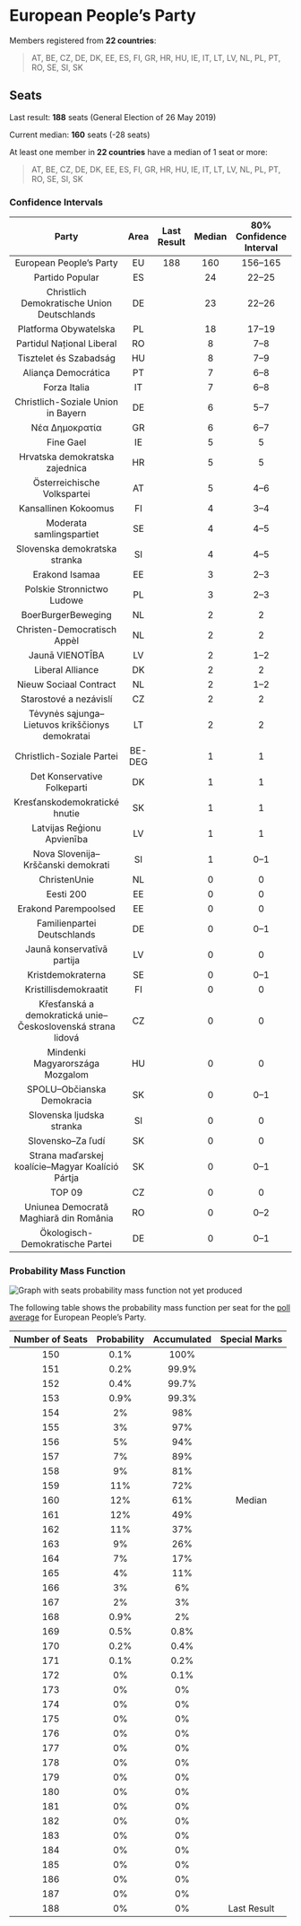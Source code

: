 # European People’s Party

Members registered from **22 countries**:

> AT, BE, CZ, DE, DK, EE, ES, FI, GR, HR, HU, IE, IT, LT, LV, NL, PL, PT, RO, SE, SI, SK

## Seats

Last result: **188** seats (General Election of 26 May 2019)

Current median: **160** seats (-28 seats)

At least one member in **22 countries** have a median of 1 seat or more:

> AT, BE, CZ, DE, DK, EE, ES, FI, GR, HR, HU, IE, IT, LT, LV, NL, PL, PT, RO, SE, SI, SK

### Confidence Intervals

| Party | Area | Last Result | Median | 80% Confidence Interval | 90% Confidence Interval | 95% Confidence Interval | 99% Confidence Interval |
|:-----:|:----:|:-----------:|:------:|:-----------------------:|:-----------------------:|:-----------------------:|:-----------------------:|
| European People’s Party | EU | 188 | 160 | 156–165 | 155–166 | 154–167 | 152–169 |
| Partido Popular | ES | | 24 | 22–25 | 21–25 | 21–26 | 21–27 |
| Christlich Demokratische Union Deutschlands | DE | | 23 | 22–26 | 21–26 | 20–26 | 20–27 |
| Platforma Obywatelska | PL | | 18 | 17–19 | 17–20 | 16–20 | 16–20 |
| Partidul Național Liberal | RO | | 8 | 7–8 | 7–9 | 6–9 | 6–9 |
| Tisztelet és Szabadság | HU | | 8 | 7–9 | 6–9 | 6–9 | 6–9 |
| Aliança Democrática | PT | | 7 | 6–8 | 6–8 | 6–8 | 6–9 |
| Forza Italia | IT | | 7 | 6–8 | 6–9 | 5–10 | 5–10 |
| Christlich-Soziale Union in Bayern | DE | | 6 | 5–7 | 5–8 | 5–8 | 5–9 |
| Νέα Δημοκρατία | GR | | 6 | 6–7 | 6–7 | 6–7 | 6–7 |
| Fine Gael | IE | | 5 | 5 | 4–5 | 4–5 | 3–5 |
| Hrvatska demokratska zajednica | HR | | 5 | 5 | 5 | 4–5 | 4–6 |
| Österreichische Volkspartei | AT | | 5 | 4–6 | 4–6 | 4–6 | 4–6 |
| Kansallinen Kokoomus | FI | | 4 | 3–4 | 3–4 | 3–4 | 3–4 |
| Moderata samlingspartiet | SE | | 4 | 4–5 | 4–5 | 4–5 | 4–5 |
| Slovenska demokratska stranka | SI | | 4 | 4–5 | 4–5 | 4–5 | 3–5 |
| Erakond Isamaa | EE | | 3 | 2–3 | 2–3 | 2–3 | 2–3 |
| Polskie Stronnictwo Ludowe | PL | | 3 | 2–3 | 2–3 | 1–3 | 1–4 |
| BoerBurgerBeweging | NL | | 2 | 2 | 2 | 2 | 1–2 |
| Christen-Democratisch Appèl | NL | | 2 | 2 | 2 | 2–3 | 2–3 |
| Jaunā VIENOTĪBA | LV | | 2 | 1–2 | 1–2 | 1–2 | 1–2 |
| Liberal Alliance | DK | | 2 | 2 | 2–3 | 2–3 | 2–3 |
| Nieuw Sociaal Contract | NL | | 2 | 1–2 | 1–2 | 1–2 | 1–3 |
| Starostové a nezávislí | CZ | | 2 | 2 | 2–3 | 2–3 | 1–3 |
| Tėvynės sąjunga–Lietuvos krikščionys demokratai | LT | | 2 | 2 | 2 | 1–2 | 1–2 |
| Christlich-Soziale Partei | BE-DEG | | 1 | 1 | 1 | 1 | 1 |
| Det Konservative Folkeparti | DK | | 1 | 1 | 1 | 0–1 | 0–1 |
| Kresťanskodemokratické hnutie | SK | | 1 | 1 | 0–1 | 0–2 | 0–2 |
| Latvijas Reģionu Apvienība | LV | | 1 | 1 | 1 | 1 | 1 |
| Nova Slovenija–Krščanski demokrati | SI | | 1 | 0–1 | 0–1 | 0–1 | 0–1 |
| ChristenUnie | NL | | 0 | 0 | 0 | 0 | 0 |
| Eesti 200 | EE | | 0 | 0 | 0 | 0 | 0 |
| Erakond Parempoolsed | EE | | 0 | 0 | 0 | 0 | 0 |
| Familienpartei Deutschlands | DE | | 0 | 0–1 | 0–1 | 0–1 | 0–1 |
| Jaunā konservatīvā partija | LV | | 0 | 0 | 0 | 0 | 0 |
| Kristdemokraterna | SE | | 0 | 0–1 | 0–1 | 0–1 | 0–1 |
| Kristillisdemokraatit | FI | | 0 | 0 | 0 | 0 | 0 |
| Křesťanská a demokratická unie–Československá strana lidová | CZ | | 0 | 0 | 0 | 0 | 0 |
| Mindenki Magyarországa Mozgalom | HU | | 0 | 0 | 0 | 0 | 0 |
| SPOLU–Občianska Demokracia | SK | | 0 | 0–1 | 0–1 | 0–1 | 0–1 |
| Slovenska ljudska stranka | SI | | 0 | 0 | 0 | 0 | 0 |
| Slovensko–Za ľudí | SK | | 0 | 0 | 0 | 0 | 0–1 |
| Strana maďarskej koalície–Magyar Koalíció Pártja | SK | | 0 | 0–1 | 0–1 | 0–1 | 0–1 |
| TOP 09 | CZ | | 0 | 0 | 0–1 | 0–1 | 0–1 |
| Uniunea Democrată Maghiară din România | RO | | 0 | 0–2 | 0–2 | 0–2 | 0–2 |
| Ökologisch-Demokratische Partei | DE | | 0 | 0–1 | 0–1 | 0–1 | 0–1 |

### Probability Mass Function

![Graph with seats probability mass function not yet produced](average-2024-07-31-seats-pmf-europeanpeople’sparty.png "Seats Probability Mass Function")

The following table shows the probability mass function per seat for the [poll average](average-2024-07-31.html) for European People’s Party.

| Number of Seats | Probability | Accumulated | Special Marks |
|:---------------:|:-----------:|:-----------:|:-------------:|
| 150 | 0.1% | 100% |  |
| 151 | 0.2% | 99.9% |  |
| 152 | 0.4% | 99.7% |  |
| 153 | 0.9% | 99.3% |  |
| 154 | 2% | 98% |  |
| 155 | 3% | 97% |  |
| 156 | 5% | 94% |  |
| 157 | 7% | 89% |  |
| 158 | 9% | 81% |  |
| 159 | 11% | 72% |  |
| 160 | 12% | 61% | Median |
| 161 | 12% | 49% |  |
| 162 | 11% | 37% |  |
| 163 | 9% | 26% |  |
| 164 | 7% | 17% |  |
| 165 | 4% | 11% |  |
| 166 | 3% | 6% |  |
| 167 | 2% | 3% |  |
| 168 | 0.9% | 2% |  |
| 169 | 0.5% | 0.8% |  |
| 170 | 0.2% | 0.4% |  |
| 171 | 0.1% | 0.2% |  |
| 172 | 0% | 0.1% |  |
| 173 | 0% | 0% |  |
| 174 | 0% | 0% |  |
| 175 | 0% | 0% |  |
| 176 | 0% | 0% |  |
| 177 | 0% | 0% |  |
| 178 | 0% | 0% |  |
| 179 | 0% | 0% |  |
| 180 | 0% | 0% |  |
| 181 | 0% | 0% |  |
| 182 | 0% | 0% |  |
| 183 | 0% | 0% |  |
| 184 | 0% | 0% |  |
| 185 | 0% | 0% |  |
| 186 | 0% | 0% |  |
| 187 | 0% | 0% |  |
| 188 | 0% | 0% | Last Result |


